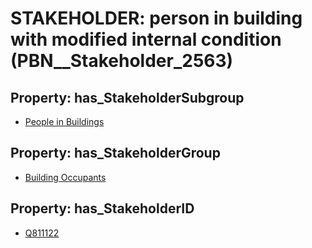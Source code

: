 # STAKEHOLDER: __person in building with modified internal condition__ (PBN__Stakeholder_2563)

## Property: has_StakeholderSubgroup

* [People in Buildings](PBN__StakeholderSubgroup_93)

## Property: has_StakeholderGroup

* [Building Occupants](PBN__StakeholderGroup_11)

## Property: has_StakeholderID

* [Q811122](Q811122)

